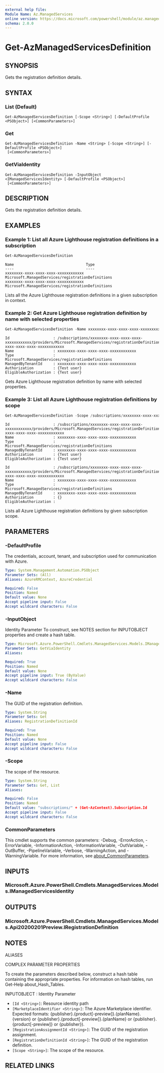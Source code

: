 ```yaml
---
external help file:
Module Name: Az.ManagedServices
online version: https://docs.microsoft.com/powershell/module/az.managedservices/get-azmanagedservicesdefinition
schema: 2.0.0
---
```


# Get-AzManagedServicesDefinition

## SYNOPSIS
Gets the registration definition details.

## SYNTAX

### List (Default)
```
Get-AzManagedServicesDefinition [-Scope <String>] [-DefaultProfile <PSObject>] [<CommonParameters>]
```

### Get
```
Get-AzManagedServicesDefinition -Name <String> [-Scope <String>] [-DefaultProfile <PSObject>]
 [<CommonParameters>]
```

### GetViaIdentity
```
Get-AzManagedServicesDefinition -InputObject <IManagedServicesIdentity> [-DefaultProfile <PSObject>]
 [<CommonParameters>]
```

## DESCRIPTION
Gets the registration definition details.

## EXAMPLES

### Example 1: List all Azure Lighthouse registration definitions in a subscription
```powershell
Get-AzManagedServicesDefinition
```

```output
Name                                 Type
----                                 ----
xxxxxxxx-xxxx-xxxx-xxxx-xxxxxxxxxxxx Microsoft.ManagedServices/registrationDefinitions
xxxxxxxx-xxxx-xxxx-xxxx-xxxxxxxxxxxx Microsoft.ManagedServices/registrationDefinitions
```

Lists all the Azure Lighthouse registration definitions in a given subscription in context.

### Example 2: Get Azure Lighthouse registration definition by name with selected properties
```powershell
Get-AzManagedServicesDefinition -Name xxxxxxxx-xxxx-xxxx-xxxx-xxxxxxxxxxxx |Format-List -Property Id, Name, Type, ManagedByTenantId, Authorization, EligibleAuthorization
```

```output
Id                    : /subscriptions/xxxxxxxx-xxxx-xxxx-xxxx-xxxxxxxxxxxx/providers/Microsoft.ManagedServices/registrationDefinitions/xxxxxxxx-xxxx-xxxx-xxxx-xxxxxxxxxxxx
Name                  : xxxxxxxx-xxxx-xxxx-xxxx-xxxxxxxxxxxx
Type                  : Microsoft.ManagedServices/registrationDefinitions
ManagedByTenantId     : xxxxxxxx-xxxx-xxxx-xxxx-xxxxxxxxxxxx
Authorization         : {Test user}
EligibleAuthorization : {Test user}
```

Gets Azure Lighthouse registration definition by name with selected properties.

### Example 3: List all Azure Lighthouse registration definitions by scope
```powershell
Get-AzManagedServicesDefinition -Scope /subscriptions/xxxxxxxx-xxxx-xxxx-xxxx-xxxxxxxxxxxx | Format-List -Property Id, Name, Type, ManagedByTenantId, Authorization, EligibleAuthorization
```

```output
Id                    : /subscriptions/xxxxxxxx-xxxx-xxxx-xxxx-xxxxxxxxxxxx/providers/Microsoft.ManagedServices/registrationDefinitions/xxxxxxxx-xxxx-xxxx-xxxx-xxxxxxxxxxxx
Name                  : xxxxxxxx-xxxx-xxxx-xxxx-xxxxxxxxxxxx
Type                  : Microsoft.ManagedServices/registrationDefinitions
ManagedByTenantId     : xxxxxxxx-xxxx-xxxx-xxxx-xxxxxxxxxxxx
Authorization         : {Test user}
EligibleAuthorization : {Test user}

Id                    : /subscriptions/xxxxxxxx-xxxx-xxxx-xxxx-xxxxxxxxxxxx/providers/Microsoft.ManagedServices/registrationDefinitions/xxxxxxxx-xxxx-xxxx-xxxx-xxxxxxxxxxxx
Name                  : xxxxxxxx-xxxx-xxxx-xxxx-xxxxxxxxxxxx
Type                  : Microsoft.ManagedServices/registrationDefinitions
ManagedByTenantId     : xxxxxxxx-xxxx-xxxx-xxxx-xxxxxxxxxxxx
Authorization         : {}
EligibleAuthorization :
```

Lists all Azure Lighthouse registration definitions by given subscription scope.

## PARAMETERS

### -DefaultProfile
The credentials, account, tenant, and subscription used for communication with Azure.

```yaml
Type: System.Management.Automation.PSObject
Parameter Sets: (All)
Aliases: AzureRMContext, AzureCredential

Required: False
Position: Named
Default value: None
Accept pipeline input: False
Accept wildcard characters: False
```

### -InputObject
Identity Parameter
To construct, see NOTES section for INPUTOBJECT properties and create a hash table.

```yaml
Type: Microsoft.Azure.PowerShell.Cmdlets.ManagedServices.Models.IManagedServicesIdentity
Parameter Sets: GetViaIdentity
Aliases:

Required: True
Position: Named
Default value: None
Accept pipeline input: True (ByValue)
Accept wildcard characters: False
```

### -Name
The GUID of the registration definition.

```yaml
Type: System.String
Parameter Sets: Get
Aliases: RegistrationDefinitionId

Required: True
Position: Named
Default value: None
Accept pipeline input: False
Accept wildcard characters: False
```

### -Scope
The scope of the resource.

```yaml
Type: System.String
Parameter Sets: Get, List
Aliases:

Required: False
Position: Named
Default value: "subscriptions/" + (Get-AzContext).Subscription.Id
Accept pipeline input: False
Accept wildcard characters: False
```

### CommonParameters
This cmdlet supports the common parameters: -Debug, -ErrorAction, -ErrorVariable, -InformationAction, -InformationVariable, -OutVariable, -OutBuffer, -PipelineVariable, -Verbose, -WarningAction, and -WarningVariable. For more information, see [about_CommonParameters](http://go.microsoft.com/fwlink/?LinkID=113216).

## INPUTS

### Microsoft.Azure.PowerShell.Cmdlets.ManagedServices.Models.IManagedServicesIdentity

## OUTPUTS

### Microsoft.Azure.PowerShell.Cmdlets.ManagedServices.Models.Api20200201Preview.IRegistrationDefinition

## NOTES

ALIASES

COMPLEX PARAMETER PROPERTIES

To create the parameters described below, construct a hash table containing the appropriate properties. For information on hash tables, run Get-Help about_Hash_Tables.


INPUTOBJECT <IManagedServicesIdentity>: Identity Parameter
  - `[Id <String>]`: Resource identity path
  - `[MarketplaceIdentifier <String>]`: The Azure Marketplace identifier. Expected formats: {publisher}.{product[-preview]}.{planName}.{version} or {publisher}.{product[-preview]}.{planName} or {publisher}.{product[-preview]} or {publisher}).
  - `[RegistrationAssignmentId <String>]`: The GUID of the registration assignment.
  - `[RegistrationDefinitionId <String>]`: The GUID of the registration definition.
  - `[Scope <String>]`: The scope of the resource.

## RELATED LINKS

